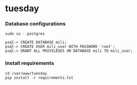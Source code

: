 # tuesday



### Database configurations
    sudo su - postgres

    psql-> CREATE DATABASE mili;
    psql-> CREATE USER mili_user WITH PASSWORD 'root';
    psql-> GRANT ALL PRIVILEGES ON DATABASE mili TO mili_user;


### Install requirements
    cd /var/www/tuesday
    pip install -r requirements.txt